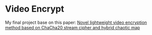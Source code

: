 # **Video Encrypt**

My final project base on this paper: [Novel lightweight video encryption method based on ChaCha20 stream cipher and hybrid chaotic map](https://www.researchgate.net/publication/364083368_Novel_lightweight_video_encryption_method_based_on_ChaCha20_stream_cipher_and_hybrid_chaotic_map)


